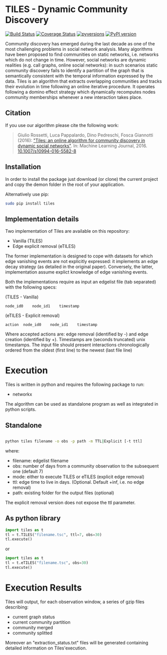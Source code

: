 # TILES - Dynamic Community Discovery

[![Build Status](https://travis-ci.org/GiulioRossetti/TILES.svg?branch=master)](https://travis-ci.org/GiulioRossetti/TILES)
[![Coverage Status](https://coveralls.io/repos/github/GiulioRossetti/TILES/badge.svg?branch=master)](https://coveralls.io/github/GiulioRossetti/TILES?branch=master)
[![pyversions](https://img.shields.io/pypi/pyversions/TILES.svg)](https://badge.fury.io/py/TILES)
[![PyPI version](https://badge.fury.io/py/tiles.svg)](https://badge.fury.io/py/TILES)


Community discovery has emerged during the last decade as one of the most challenging problems in social network analysis. Many algorithms have been proposed to find communities on static networks, i.e. networks which do not change in time. However, social networks are dynamic realities (e.g. call graphs, online social networks): in such scenarios static community discovery fails to identify a partition of the graph that is semantically consistent with the temporal information expressed by the data. 
Tiles is an algorithm that extracts overlapping communities and tracks their evolution in time following an online iterative procedure. It operates following a domino effect strategy which dynamically recomputes nodes community memberships whenever a new interaction takes place. 

## Citation
If you use our algorithm please cite the following work:

>Giulio Rossetti, Luca Pappalardo, Dino Pedreschi, Fosca Giannotti (2016): 
>["Tiles: an online algorithm for community discovery in dynamic social networks"](http://link.springer.com/article/10.1007/s10994-016-5582-8). 
>In: Machine Learning Journal, 2016. [10.1007/s10994-016-5582-8](doi:10.1007/s10994-016-5582-8)

## Installation

In order to install the package just download (or clone) the current project and copy the demon folder in the root of your application.

Alternatively use pip:
```bash
sudo pip install tiles
```

## Implementation details

Two implementation of Tiles are available on this repository:
- Vanilla (TILES)
- Edge explicit removal (eTILES)

The former implementation is designed to cope with datasets for which edge vanishing events are not explicitly expressed: it implements an edge decay strategy (as detailed in the original paper). 
Conversely, the latter, implementation assume explict knowledge of edge vanishing events.

Both the implementations require as input an edgelist file (tab separated) with the following specs:

(TILES - Vanilla)
```
node_id0    node_id1    timestamp
```
(eTILES - Explicit removal)
```
action  node_id0    node_id1    timestamp
```
Where accepted actions are: edge removal (identified by -) and edge creation (identified by +). 
Timestamps are (seconds truncated) unix timestamps.
The input file should present interactions chronologically ordered from the oldest (first line) to the newest (last file line)

# Execution
Tiles is written in python and requires the following package to run:
- networkx

The algorithm can be used as standalone program as well as integrated in python scripts.

## Standalone

```bash

python tiles filename -o obs -p path -m TTL|Explicit [-t ttl]
```

where:
* filename: edgelist filename
* obs: number of days from a community observation to the subsequent one (default 7)
* mode: either to execute TILES or eTILES (explicit edge removal)
* ttl: edge time to live in days. (Optional. Default +inf, i.e. no edge removal)
* path: existing folder for the output files (optional)

The explicit removal version does not expose the ttl parameter.

## As python library
```python
import tiles as t
tl = t.TILES("filename.tsc", ttl=7, obs=30)
tl.execute()
```

or

```python
import tiles as t
tl = t.eTILES("filename.tsc", obs=30)
tl.execute()
```

# Execution Results
Tiles will output, for each observation window, a series of gzip files describing:

- current graph status
- current community partition
- community merged
- community splitted

Moreover an "extraction_status.txt" files will be generated containing detailed information on Tiles'execution.
